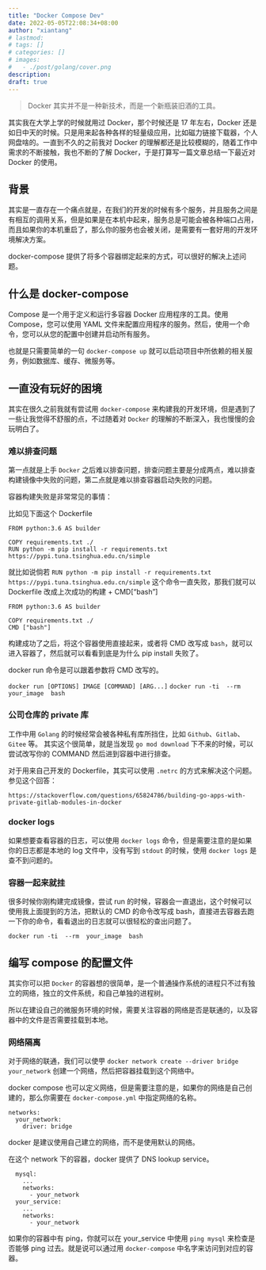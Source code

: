 ```yaml
---
title: "Docker Compose Dev"
date: 2022-05-05T22:08:34+08:00
author: "xiantang"
# lastmod: 
# tags: []
# categories: []
# images:
#   - ./post/golang/cover.png
description:
draft: true
---
```



<!-- 
* 总是会先写一句话，同步背景和上下文
* 评论式写作引用一些大牛说的话
* 多一些有趣的跳转链接
* 在文章末尾推荐一些有趣的链接
* 先写提纲，再写内容 -->

> Docker 其实并不是一种新技术，而是一个新瓶装旧酒的工具。

其实我在大学上学的时候就用过 Docker，那个时候还是 17 年左右，Docker 还是如日中天的时候。只是用来起各种各样的轻量级应用，比如磁力链接下载器，个人网盘啥的。一直到不久的之前我对 Docker 的理解都还是比较模糊的，随着工作中需求的不断接触，我也不断的了解 Docker，于是打算写一篇文章总结一下最近对 Docker 的使用。

## 背景

其实是一直存在一个痛点就是，在我们的开发的时候有多个服务，并且服务之间是有相互的调用关系，但是如果是在本机中起来，服务总是可能会被各种端口占用，而且如果你的本机重启了，那么你的服务也会被关闭，是需要有一套好用的开发环境解决方案。

docker-compose 提供了将多个容器绑定起来的方式，可以很好的解决上述问题。

## 什么是 docker-compose

Compose 是一个用于定义和运行多容器 Docker 应用程序的工具。使用 Compose，您可以使用 YAML 文件来配置应用程序的服务。然后，使用一个命令，您可以从您的配置中创建并启动所有服务。

也就是只需要简单的一句 `docker-compose up` 就可以启动项目中所依赖的相关服务，例如数据库、缓存、微服务等。

## 一直没有玩好的困境

其实在很久之前我就有尝试用 `docker-compose` 来构建我的开发环境，但是遇到了一些让我觉得不舒服的点，不过随着对 `Docker` 的理解的不断深入，我也慢慢的会玩明白了。

### 难以排查问题

第一点就是上手 `Docker` 之后难以排查问题，排查问题主要是分成两点，难以排查构建镜像中失败的问题，第二点就是难以排查容器启动失败的问题。

容器构建失败是非常常见的事情：

比如见下面这个 Dockerfile

```
FROM python:3.6 AS builder

COPY requirements.txt ./
RUN python -m pip install -r requirements.txt  https://pypi.tuna.tsinghua.edu.cn/simple
```

就比如说倘若 `RUN python -m pip install -r requirements.txt  https://pypi.tuna.tsinghua.edu.cn/simple` 这个命令一直失败，那我们就可以 Dockerfile 改成上次成功的构建 + CMD[“bash”]

```
FROM python:3.6 AS builder

COPY requirements.txt ./
CMD ["bash"]
```

构建成功了之后，将这个容器使用直接起来，或者将 CMD 改写成 `bash`，就可以进入容器了，然后就可以看看到底是为什么 pip install 失败了。

docker run 命令是可以跟着参数将 CMD 改写的。

`docker run [OPTIONS] IMAGE [COMMAND] [ARG...]`
`docker run -ti  --rm  your_image  bash`

### 公司仓库的 private 库

工作中用 `Golang` 的时候经常会被各种私有库所挡住，比如 `Github`、`Gitlab`、`Gitee` 等。
其实这个很简单，就是当发现 `go mod download` 下不来的时候，可以尝试改写你的 COMMAND 然后进到容器中进行排查。

对于用来自己开发的 Dockerfile，其实可以使用 `.netrc` 的方式来解决这个问题。
参见这个回答：

`https://stackoverflow.com/questions/65824786/building-go-apps-with-private-gitlab-modules-in-docker`

### docker logs

如果想要查看容器的日志，可以使用 `docker logs` 命令，但是需要注意的是如果你的日志都是本地的 log 文件中，没有写到 `stdout` 的时候，使用 `docker logs` 是查不到问题的。

### 容器一起来就挂

很多时候你刚构建完成镜像，尝试 run 的时候，容器会一直退出，这个时候可以使用我上面提到的方法，把默认的 CMD 的命令改写成 bash，直接进去容器去跑一下你的命令，看看退出的日志就可以很轻松的查出问题了。

`docker run -ti  --rm  your_image  bash`

## 编写 compose 的配置文件

其实你可以把 `Docker` 的容器想的很简单，是一个普通操作系统的进程只不过有独立的网络，独立的文件系统，和自己单独的进程树。

所以在建设自己的微服务环境的时候，需要关注容器的网络是否是联通的，以及容器中的文件是否需要挂载到本地。

### 网络隔离

对于网络的联通，我们可以使甼 `docker network create --driver bridge your_network` 创建一个网络，然后把容器挂载到这个网络中。

docker compose 也可以定义网络，但是需要注意的是，如果你的网络是自己创建的，那么你需要在 `docker-compose.yml` 中指定网络的名称。

```
networks:
  your_network:
    driver: bridge
```

docker 是建议使用自己建立的网络，而不是使用默认的网络。


在这个 network 下的容器，docker 提供了 DNS lookup service。

```
  mysql:
    ... 
    networks:
      - your_network
  your_service:
    ...
    networks:
      - your_network
```

如果你的容器中有 ping，你就可以在 your_service 中使用 `ping mysql` 来检查是否能够 ping 过去。就是说可以通过用 `docker-compose` 中名字来访问到对应的容器。